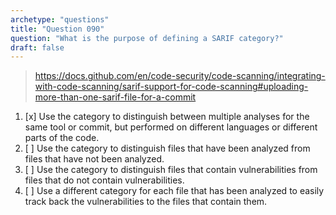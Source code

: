 ```yaml
---
archetype: "questions"
title: "Question 090"
question: "What is the purpose of defining a SARIF category?"
draft: false
---
```



> https://docs.github.com/en/code-security/code-scanning/integrating-with-code-scanning/sarif-support-for-code-scanning#uploading-more-than-one-sarif-file-for-a-commit
1. [x] Use the category to distinguish between multiple analyses for the same tool or commit, but performed on different languages or different parts of the code.
1. [ ] Use the category to distinguish files that have been analyzed from files that have not been analyzed.
1. [ ] Use the category to distinguish files that contain vulnerabilities from files that do not contain vulnerabilities.
1. [ ] Use a different category for each file that has been analyzed to easily track back the vulnerabilities to the files that contain them.
